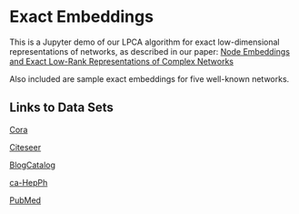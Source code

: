 # Exact Embeddings

This is a Jupyter demo of our LPCA algorithm for exact low-dimensional representations of networks, as described in our paper:
[Node Embeddings and Exact Low-Rank Representations of Complex Networks](http://arxiv.org/abs/2006.05592)

Also included are sample exact embeddings for five well-known networks.

## Links to Data Sets

[Cora](https://linqs-data.soe.ucsc.edu/public/lbc/cora.tgz)

[Citeseer](https://linqs-data.soe.ucsc.edu/public/lbc/citeseer.tgz)

[BlogCatalog](http://leitang.net/code/social-dimension/data/blogcatalog.mat)

[ca-HepPh](https://snap.stanford.edu/data/ca-HepPh.txt.gz)

[PubMed](https://linqs-data.soe.ucsc.edu/public/Pubmed-Diabetes.tgz)
